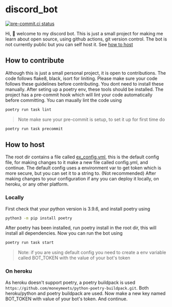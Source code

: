 # discord_bot

[![pre-commit.ci status](https://results.pre-commit.ci/badge/github/chirag-droid/discord_bot/main.svg)](https://results.pre-commit.ci/latest/github/chirag-droid/discord_bot/main)

Hi, :wave: welcome to my discord bot. This is just a small project for making me learn about open source, using github actions, git version control. The bot is not currently public but you can self host it. See [how to host](#host)

## <a id="contribute">How to contribute</a>

Although this is just a small personal project, it is open to contributions. The code follows flake8, black, isort for liniting. Please make sure your code follows these guidelines before contributing. You dont need to install these manually. After seting up a poetry env, these tools should be installed. The project has a pre-commit hook which will lint your code automatically before committing. You can maually lint the code using

```sh
poetry run task lint
```

> Note make sure your pre-commit is setup, to set it up for first time do

```sh
poetry run task precommit
```

## <a id="host">How to host</a>

The root dir contains a file called [ex_config.yml](./ex_config.yml), this is the default config file, for making changes to it make a new file called config.yml, and continue.
The default config uses a environment var to get token which is more secure, but you can set it to a string to. (Not recommended)
After making changes to your configuration if any you can deploy it locally, on heroku, or any other platform.

### Locally

First check that your python version is 3.9.6, and install poetry using

```sh
python3 -m pip install poetry
```

After poetry has been installed, run poetry install in the root dir, this will install all dependencies. Now you can run the bot using

```sh
poetry run task start
```

> Note: if you are using default config you need to create a env variable called BOT_TOKEN with the value of your bot's token

### On heroku

As heroku doesn't support poetry, a poetry buildpack is used ```https://github.com/moneymeets/python-poetry-buildpack.git```.
Both heroku/python and poetry buildpack are used.
Now make a new key named BOT_TOKEN with value of your bot's token. And continue.
